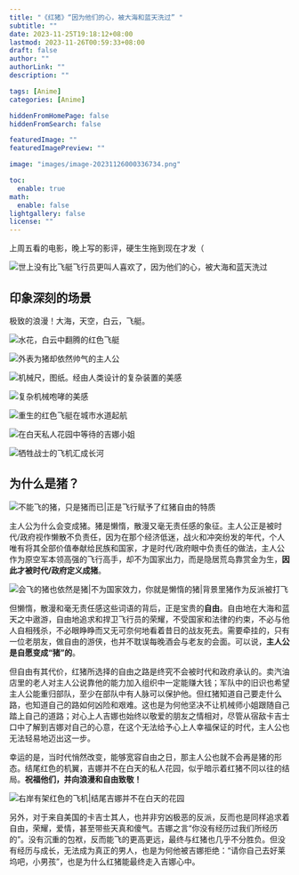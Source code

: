 ```yaml
---
title: "《红猪》“因为他们的心，被大海和蓝天洗过” "
subtitle: ""
date: 2023-11-25T19:18:12+08:00
lastmod: 2023-11-26T00:59:33+08:00
draft: false
author: ""
authorLink: ""
description: ""

tags: [Anime]
categories: [Anime]

hiddenFromHomePage: false
hiddenFromSearch: false

featuredImage: ""
featuredImagePreview: ""

image: "images/image-20231126000336734.png"

toc:
  enable: true
math:
  enable: false
lightgallery: false
license: ""
---
```


<!--more-->

上周五看的电影，晚上写的影评，硬生生拖到现在才发（

![世上没有比飞艇飞行员更叫人喜欢了，因为他们的心，被大海和蓝天洗过](images/image-20231126003139913.png)

## 印象深刻的场景

极致的浪漫！大海，天空，白云，飞艇。

![水花，白云中翻腾的红色飞艇](images/image-20231126000336734.png)

![外表为猪却依然帅气的主人公](images/image-20231125235148965.png)

![机械尺，图纸。经由人类设计的复杂装置的美感](images/image-20231125232652330.png)

![复杂机械咆哮的美感](images/image-20231125235314116.png)

![重生的红色飞艇在城市水道起航](images/image-20231126000220833.png)

![在白天私人花园中等待的吉娜小姐](images/image-20231125232955395.png)

![牺牲战士的飞机汇成长河](images/image-20231125234728168.png)

## 为什么是猪？

![不能飞的猪，只是猪而已|正是飞行赋予了红猪自由的特质](images/image-20231126002924153.png)

主人公为什么会变成猪。猪是懒惰，散漫又毫无责任感的象征。主人公正是被时代/政府视作懒散不负责任，因为在那个经济低迷，战火和冲突纷发的年代，个人唯有将其全部价值奉献给民族和国家，才是时代/政府眼中负责任的做法，主人公作为原空军本领高强的飞行高手，却不为国家出力，而是隐居荒岛靠赏金为生，**因此才被时代/政府定义成猪**。

![会飞的猪也依然是猪|不为国家效力，你就是懒惰的猪|背景里猪作为反派被打飞](images/image-20231126003249690.png)

但懒惰，散漫和毫无责任感这些词语的背后，正是宝贵的**自由**。自由地在大海和蓝天之中遨游，自由地追求和捍卫飞行员的荣耀，不受国家和法律的约束，不必与他人自相残杀，不必眼睁睁而又无可奈何地看着昔日的战友死去。需要牵挂的，只有一位老朋友，做自由的游侠，也并不耽误每晚酒会与老友的会面。可以说，**主人公是自愿变成“猪”的**。

但自由有其代价，红猪所选择的自由之路是终究不会被时代和政府承认的。卖汽油店里的老人对主人公说靠他的能力加入组织中一定能赚大钱；军队中的旧识也希望主人公能重归部队，至少在部队中有人脉可以保护他。但红猪知道自己要走什么路，也知道自己的路如何凶险和艰难。这也是为何他坚决不让机械师小姐跟随自己踏上自己的道路；对心上人吉娜也始终以敬爱的朋友之情相对，尽管从宿敌卡吉士口中了解到吉娜对自己的心意，在这个无法给予心上人幸福保证的时代，主人公也无法轻易地迈出这一步。

幸运的是，当时代悄然改变，能够宽容自由之日，那主人公也就不会再是猪的形态。结尾红色的机翼，吉娜并不在白天的私人花园，似乎暗示着红猪不同以往的结局。**祝福他们，并向浪漫和自由致敬！**

![右岸有架红色的飞机|结尾吉娜并不在白天的花园](images/image-20231125233611015.png)

另外，对于来自美国的卡吉士其人，也并非穷凶极恶的反派，反而也是同样追求着自由，荣耀，爱情，甚至带些天真和傻气。吉娜之言“你没有经历过我们所经历的”。没有沉重的包袱，反而能飞的更高更远，最终与红猪也几乎不分胜负。但没有经历与成长，无法成为真正的男人，也是为何他被吉娜拒绝：“请你自己去好莱坞吧，小男孩”，也是为什么红猪能最终走入吉娜心中。